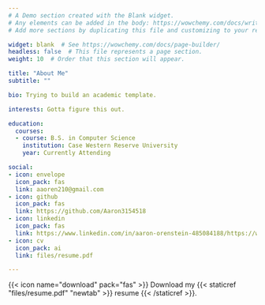 ```yaml
---
# A Demo section created with the Blank widget.
# Any elements can be added in the body: https://wowchemy.com/docs/writing-markdown-latex/
# Add more sections by duplicating this file and customizing to your requirements.

widget: blank  # See https://wowchemy.com/docs/page-builder/
headless: false  # This file represents a page section.
weight: 10  # Order that this section will appear.

title: "About Me"
subtitle: ""

bio: Trying to build an academic template.

interests: Gotta figure this out.

education:
  courses:
  - course: B.S. in Computer Science
    institution: Case Western Reserve University
    year: Currently Attending

social:
- icon: envelope
  icon_pack: fas
  link: aaoren210@gmail.com
- icon: github
  icon_pack: fas
  link: https://github.com/Aaron3154518
- icon: linkedin
  icon_pack: fas
  link: https://www.linkedin.com/in/aaron-orenstein-485084188/https://www.linkedin.com/in/aaron-orenstein-485084188/
- icon: cv
  icon_pack: ai
  link: files/resume.pdf

---
```


{{< icon name="download" pack="fas" >}} Download my {{< staticref "files/resume.pdf" "newtab" >}} resume {{< /staticref >}}.
